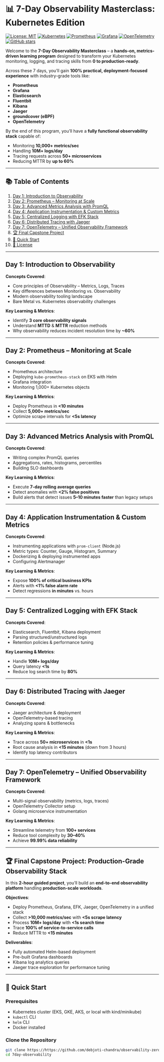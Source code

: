 # 📊 7-Day Observability Masterclass: Kubernetes Edition

[![License: MIT](https://img.shields.io/badge/License-MIT-yellow.svg)](LICENSE)
[![Kubernetes](https://img.shields.io/badge/Kubernetes-Observability-blue?logo=kubernetes)](https://kubernetes.io/)
[![Prometheus](https://img.shields.io/badge/Prometheus-Monitoring-orange?logo=prometheus)](https://prometheus.io/)
[![Grafana](https://img.shields.io/badge/Grafana-Dashboards-F47C20?logo=grafana)](https://grafana.com/)
[![OpenTelemetry](https://img.shields.io/badge/OpenTelemetry-Observability-000000?logo=opentelemetry)](https://opentelemetry.io/)
[![GitHub stars](https://img.shields.io/github/stars/yourusername/7day-observability?style=social)](https://github.com/yourusername/7day-observability/stargazers)

Welcome to the **7-Day Observability Masterclass** – a **hands-on, metrics-driven learning program** designed to transform your Kubernetes monitoring, logging, and tracing skills from **0 to production-ready**.

Across these 7 days, you’ll gain **100% practical, deployment-focused experience** with industry-grade tools like:

- **Prometheus**
- **Grafana**
- **Elasticsearch**
- **Fluentbit**
- **Kibana**
- **Jaeger**
- **groundcover (eBPF)**
- **OpenTelemetry**

By the end of this program, you’ll have a **fully functional observability stack** capable of:
- Monitoring **10,000+ metrics/sec**
- Handling **10M+ logs/day**
- Tracing requests across **50+ microservices**
- Reducing MTTR by **up to 60%**

---

## 📚 Table of Contents
1. [Day 1: Introduction to Observability](#day-1-introduction-to-observability)
2. [Day 2: Prometheus – Monitoring at Scale](#day-2-prometheus--monitoring-at-scale)
3. [Day 3: Advanced Metrics Analysis with PromQL](#day-3-advanced-metrics-analysis-with-promql)
4. [Day 4: Application Instrumentation & Custom Metrics](#day-4-application-instrumentation--custom-metrics)
5. [Day 5: Centralized Logging with EFK Stack](#day-5-centralized-logging-with-efk-stack)
6. [Day 6: Distributed Tracing with Jaeger](#day-6-distributed-tracing-with-jaeger)
7. [Day 7: OpenTelemetry – Unified Observability Framework](#day-7-opentelemetry--unified-observability-framework)
8. [🏆 Final Capstone Project](#-final-capstone-project-production-grade-observability-stack)
9. [🚀 Quick Start](#-quick-start)
10. [📜 License](#-license)

---

## Day 1: Introduction to Observability
**Concepts Covered**:
- Core principles of Observability – Metrics, Logs, Traces
- Key differences between Monitoring vs. Observability
- Modern observability tooling landscape
- Bare Metal vs. Kubernetes observability challenges

**Key Learning & Metrics**:
- Identify **3 core observability signals**
- Understand **MTTD** & **MTTR** reduction methods
- Why observability reduces incident resolution time by **~60%**

---

## Day 2: Prometheus – Monitoring at Scale
**Concepts Covered**:
- Prometheus architecture
- Deploying `kube-prometheus-stack` on EKS with Helm
- Grafana integration
- Monitoring 1,000+ Kubernetes objects

**Key Learning & Metrics**:
- Deploy Prometheus in **<10 minutes**
- Collect **5,000+ metrics/sec**
- Optimize scrape intervals for **<5s latency**

---

## Day 3: Advanced Metrics Analysis with PromQL
**Concepts Covered**:
- Writing complex PromQL queries
- Aggregations, rates, histograms, percentiles
- Building SLO dashboards

**Key Learning & Metrics**:
- Execute **7-day rolling average queries**
- Detect anomalies with **<2% false positives**
- Build alerts that detect issues **5–10 minutes faster** than legacy setups

---

## Day 4: Application Instrumentation & Custom Metrics
**Concepts Covered**:
- Instrumenting applications with `prom-client` (Node.js)
- Metric types: Counter, Gauge, Histogram, Summary
- Dockerizing & deploying instrumented apps
- Configuring Alertmanager

**Key Learning & Metrics**:
- Expose **100% of critical business KPIs**
- Alerts with **<1% false alarm rate**
- Detect regressions **in minutes** vs. hours

---

## Day 5: Centralized Logging with EFK Stack
**Concepts Covered**:
- Elasticsearch, Fluentbit, Kibana deployment
- Parsing structured/unstructured logs
- Retention policies & performance tuning

**Key Learning & Metrics**:
- Handle **10M+ logs/day**
- Query latency **<1s**
- Reduce log search time by **80%**

---

## Day 6: Distributed Tracing with Jaeger
**Concepts Covered**:
- Jaeger architecture & deployment
- OpenTelemetry-based tracing
- Analyzing spans & bottlenecks

**Key Learning & Metrics**:
- Trace across **50+ microservices** in **<1s**
- Root cause analysis in **<15 minutes** (down from 3 hours)
- Identify top latency contributors

---

## Day 7: OpenTelemetry – Unified Observability Framework
**Concepts Covered**:
- Multi-signal observability (metrics, logs, traces)
- OpenTelemetry Collector setup
- Golang microservice instrumentation

**Key Learning & Metrics**:
- Streamline telemetry from **100+ services**
- Reduce tool complexity by **30–40%**
- Achieve **99.99% data reliability**

---

## 🏆 Final Capstone Project: Production-Grade Observability Stack
In this **2-hour guided project**, you’ll build an **end-to-end observability platform** handling **production-scale workloads**.

**Objectives**:
- Deploy Prometheus, Grafana, EFK, Jaeger, OpenTelemetry in a unified stack
- Collect **>10,000 metrics/sec** with **<5s scrape latency**
- Process **10M+ logs/day** with **<1s search time**
- Trace **100% of service-to-service calls**
- Reduce MTTR to **<15 minutes**

**Deliverables**:
- Fully automated Helm-based deployment
- Pre-built Grafana dashboards
- Kibana log analytics queries
- Jaeger trace exploration for performance tuning

---

## 🚀 Quick Start

### Prerequisites
- Kubernetes cluster (EKS, GKE, AKS, or local with kind/minikube)
- `kubectl` CLI
- `helm` CLI
- Docker installed

### Clone the Repository
```bash
git clone https://https://github.com/debjoti-chandra/observability-zero-to-hero
cd 7day-observability

